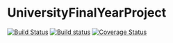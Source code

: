 # UniversityFinalYearProject
[![Build Status](https://travis-ci.org/storm20200/UniversityFinalYearProject.svg?branch=master)](https://travis-ci.org/storm20200/UniversityFinalYearProject) [![Build status](https://ci.appveyor.com/api/projects/status/a2lyhlx3rtk7hl8h?svg=true)](https://ci.appveyor.com/project/storm20200/universityfinalyearproject) [![Coverage Status](https://coveralls.io/repos/github/storm20200/UniversityFinalYearProject/badge.svg)](https://coveralls.io/github/storm20200/UniversityFinalYearProject)